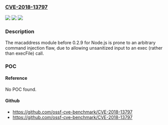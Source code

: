 ### [CVE-2018-13797](https://cve.mitre.org/cgi-bin/cvename.cgi?name=CVE-2018-13797)
![](https://img.shields.io/static/v1?label=Product&message=n%2Fa&color=blue)
![](https://img.shields.io/static/v1?label=Version&message=n%2Fa&color=blue)
![](https://img.shields.io/static/v1?label=Vulnerability&message=n%2Fa&color=brighgreen)

### Description

The macaddress module before 0.2.9 for Node.js is prone to an arbitrary command injection flaw, due to allowing unsanitized input to an exec (rather than execFile) call.

### POC

#### Reference
No POC found.

#### Github
- https://github.com/ossf-cve-benchmark/CVE-2018-13797
- https://github.com/ossf-cve-benchmark/CVE-2018-13797

